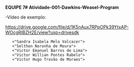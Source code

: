 **EQUIPE 7# Atividade-001-Dawkins-Weasel-Program**

-Vídeo de exemplo:

https://drive.google.com/file/d/1K5nAux7RPpOPk39YtxAP-WOcgRIBZH2E/view?usp=drivesdk

       <"Sandra Isabela Melo Valcacer">
       <"Selthon Noronha de Moura">
       <"Victor Emanuel Barros de Lima">
       <"Victor Willian Pontes Rabelo">
       <"Victor Hugo Trovão de Moraes">


        
